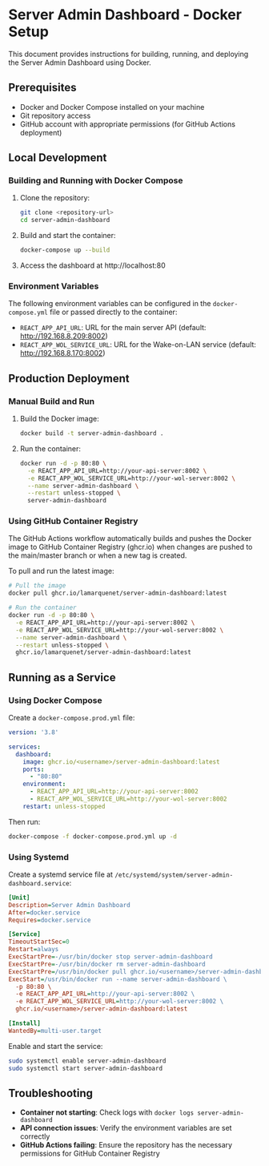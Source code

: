 # Server Admin Dashboard - Docker Setup

This document provides instructions for building, running, and deploying the Server Admin Dashboard using Docker.

## Prerequisites

- Docker and Docker Compose installed on your machine
- Git repository access
- GitHub account with appropriate permissions (for GitHub Actions deployment)

## Local Development

### Building and Running with Docker Compose

1. Clone the repository:
   ```bash
   git clone <repository-url>
   cd server-admin-dashboard
   ```

2. Build and start the container:
   ```bash
   docker-compose up --build
   ```

3. Access the dashboard at http://localhost:80

### Environment Variables

The following environment variables can be configured in the `docker-compose.yml` file or passed directly to the container:

- `REACT_APP_API_URL`: URL for the main server API (default: http://192.168.8.209:8002)
- `REACT_APP_WOL_SERVICE_URL`: URL for the Wake-on-LAN service (default: http://192.168.8.170:8002)

## Production Deployment

### Manual Build and Run

1. Build the Docker image:
   ```bash
   docker build -t server-admin-dashboard .
   ```

2. Run the container:
   ```bash
   docker run -d -p 80:80 \
     -e REACT_APP_API_URL=http://your-api-server:8002 \
     -e REACT_APP_WOL_SERVICE_URL=http://your-wol-server:8002 \
     --name server-admin-dashboard \
     --restart unless-stopped \
     server-admin-dashboard
   ```

### Using GitHub Container Registry

The GitHub Actions workflow automatically builds and pushes the Docker image to GitHub Container Registry (ghcr.io) when changes are pushed to the main/master branch or when a new tag is created.

To pull and run the latest image:

```bash
# Pull the image
docker pull ghcr.io/lamarquenet/server-admin-dashboard:latest

# Run the container
docker run -d -p 80:80 \
  -e REACT_APP_API_URL=http://your-api-server:8002 \
  -e REACT_APP_WOL_SERVICE_URL=http://your-wol-server:8002 \
  --name server-admin-dashboard \
  --restart unless-stopped \
  ghcr.io/lamarquenet/server-admin-dashboard:latest
```

## Running as a Service

### Using Docker Compose

Create a `docker-compose.prod.yml` file:

```yaml
version: '3.8'

services:
  dashboard:
    image: ghcr.io/<username>/server-admin-dashboard:latest
    ports:
      - "80:80"
    environment:
      - REACT_APP_API_URL=http://your-api-server:8002
      - REACT_APP_WOL_SERVICE_URL=http://your-wol-server:8002
    restart: unless-stopped
```

Then run:

```bash
docker-compose -f docker-compose.prod.yml up -d
```

### Using Systemd

Create a systemd service file at `/etc/systemd/system/server-admin-dashboard.service`:

```ini
[Unit]
Description=Server Admin Dashboard
After=docker.service
Requires=docker.service

[Service]
TimeoutStartSec=0
Restart=always
ExecStartPre=-/usr/bin/docker stop server-admin-dashboard
ExecStartPre=-/usr/bin/docker rm server-admin-dashboard
ExecStartPre=/usr/bin/docker pull ghcr.io/<username>/server-admin-dashboard:latest
ExecStart=/usr/bin/docker run --name server-admin-dashboard \
  -p 80:80 \
  -e REACT_APP_API_URL=http://your-api-server:8002 \
  -e REACT_APP_WOL_SERVICE_URL=http://your-wol-server:8002 \
  ghcr.io/<username>/server-admin-dashboard:latest

[Install]
WantedBy=multi-user.target
```

Enable and start the service:

```bash
sudo systemctl enable server-admin-dashboard
sudo systemctl start server-admin-dashboard
```

## Troubleshooting

- **Container not starting**: Check logs with `docker logs server-admin-dashboard`
- **API connection issues**: Verify the environment variables are set correctly
- **GitHub Actions failing**: Ensure the repository has the necessary permissions for GitHub Container Registry